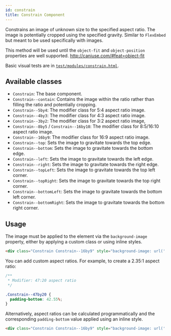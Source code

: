 ```yaml
---
id: constrain
title: Constrain Component
---
```


Constrains an image of unknown size to the specified aspect ratio.
The image is potentially cropped using the specified gravity.
Similar to `FlexEmbed` but meant to be used specifically with images.

This method will be used until the `object-fit` and `object-position`
properties are well supported. <http://caniuse.com/#feat=object-fit>

Basic visual tests are in [`test/modules/constrain.html`](http://aptuitiv.github.io/cacao/test/modules/constrain.html).


## Available classes

* `Constrain`: The base component.
* `Constrain--contain`: Contains the image within the ratio rather than filling
  the ratio and potentially cropping.
* `Constrain--5by4`: The modifier class for 5:4 aspect ratio image.
* `Constrain--4by3`: The modifier class for 4:3 aspect ratio image.
* `Constrain--3by2`: The modifier class for 3:2 aspect ratio image,
* `Constrain--8by5` / `Constrain--16by10`: The modifier class for 8:5/16:10 
  aspect ratio image.
* `Constrain--16by9`: The modifier class for 16:9 aspect ratio image.
* `Constrain--top`: Sets the image to gravitate towards the top edge.
* `Constrain--bottom`: Sets the image to gravitate towards the bottom edge.
* `Constrain--left`: Sets the image to gravitate towards the left edge.
* `Constrain--right`: Sets the image to gravitate towards the right edge.
* `Constrain--topLeft`: Sets the image to gravitate towards the top left 
  corner.
* `Constrain--topRight`: Sets the image to gravitate towards the top right 
  corner.
* `Constrain--bottomLeft`: Sets the image to gravitate towards the bottom 
  left corner.
* `Constrain--bottomRight`: Sets the image to gravitate towards the bottom 
  right corner.


## Usage

The image must be applied to the element via the `background-image` property,
either by applying a custom class or using inline styles.

```html
<div class="Constrain Constrain--16by9" style="background-image: url('...');"></div>
```

You can add custom aspect ratios. For example, to create a 2.35:1 aspect
ratio:

```css
/**
 * Modifier: 47:20 aspect ratio
 */

.Constrain--47by20 {
  padding-bottom: 42.55%;
}
```

Alternatively, aspect ratios can be calculated programmatically and the
corresponding `padding-bottom` value applied using an inline style.

```html
<div class="Constrain Constrain--16by9" style="background-image: url('...'); padding-bottom: 42.55%;"></div>
```
